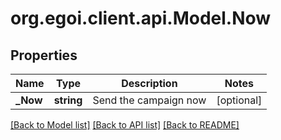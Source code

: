 
# org.egoi.client.api.Model.Now

## Properties

Name | Type | Description | Notes
------------ | ------------- | ------------- | -------------
**_Now** | **string** | Send the campaign now | [optional] 

[[Back to Model list]](../README.md#documentation-for-models)
[[Back to API list]](../README.md#documentation-for-api-endpoints)
[[Back to README]](../README.md)

